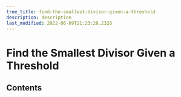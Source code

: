 ```yaml
---
tree_title: find-the-smallest-divisor-given-a-threshold
description: description
last_modified: 2022-06-09T21:23:28.2328
---
```


# Find the Smallest Divisor Given a Threshold

## Contents
